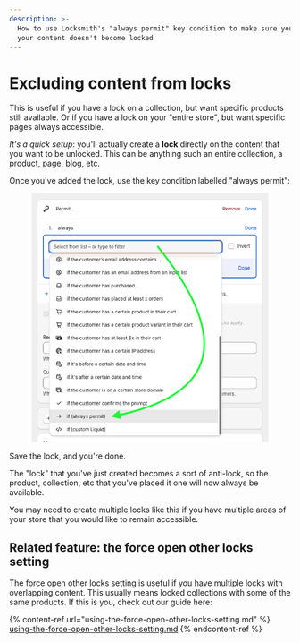 ```yaml
---
description: >-
  How to use Locksmith's "always permit" key condition to make sure your some of
  your content doesn't become locked
---
```


# Excluding content from locks

This is useful if you have a lock on a collection, but want specific products still available. Or if you have a lock on your "entire store", but want specific pages always accessible.

_It's a quick setup_: you'll actually create a **lock** directly on the content that you want to be unlocked. This can be anything such an entire collection, a product, page, blog, etc.

Once you've added the lock, use the key condition labelled "always permit":

<figure><img src="../../.gitbook/assets/Screenshot 2024-10-11 at 3.22.45 PM.png" alt=""><figcaption></figcaption></figure>

Save the lock, and you're done.

The "lock" that you've just created becomes a sort of anti-lock, so the product, collection, etc that you've placed it one will now always be available.

You may need to create multiple locks like this if you have multiple areas of your store that you would like to remain accessible.&#x20;

## Related feature: the force open other locks setting

The force open other locks setting is useful if you have multiple locks with overlapping content. This usually means locked collections with some of the same products. If this is you, check out our guide here:

{% content-ref url="using-the-force-open-other-locks-setting.md" %}
[using-the-force-open-other-locks-setting.md](using-the-force-open-other-locks-setting.md)
{% endcontent-ref %}
